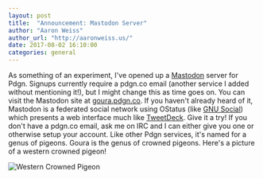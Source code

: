 ```yaml
---
layout: post
title:  "Announcement: Mastodon Server"
author: "Aaron Weiss"
author_url: "http://aaronweiss.us/"
date: 2017-08-02 16:10:00
categories: general
---
```


As something of an experiment, I've opened up a [Mastodon](https://joinmastodon.org) server for
Pdgn. Signups currently require a pdgn.co email (another service I added without mentioning it!),
but I might change this as time goes on. You can visit the Mastodon site at
[goura.pdgn.co](https://goura.pdgn.co). If you haven't already heard of it, Mastodon is a federated
social network using OStatus (like [GNU Social](https://gnu.io)) which presents a web interface much
like [TweetDeck](http://tweetdeck.twitter.com). Give it a try! If you don't have a pdgn.co email,
ask me on IRC and I can either give you one or otherwise setup your account. Like other Pdgn
services, it's named for a genus of pigeons. Goura is the genus of crowned pigeons. Here's a picture
of a western crowned pigeon!

![Western Crowned Pigeon](https://upload.wikimedia.org/wikipedia/commons/1/11/Western_Crowned_Pigeon_%28Goura_cristata%29_in_TMII_Birdpark.jpg)

